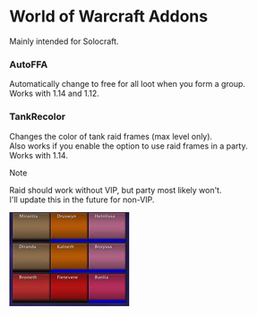 # World of Warcraft Addons

Mainly intended for Solocraft.

### AutoFFA
Automatically change to free for all loot when you form a group.\
Works with 1.14 and 1.12.

### TankRecolor
Changes the color of tank raid frames (max level only).\
Also works if you enable the option to use raid frames in a party.\
Works with 1.14.
> [!NOTE]
> Raid should work without VIP, but party most likely won't.\
> I'll update this in the future for non-VIP.

![TankRecolor](TankRecolor/screenshot.jpg?raw=true)
